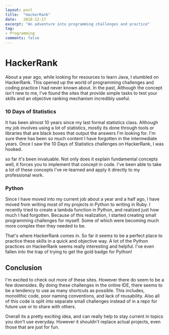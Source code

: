 ```yaml
---
layout: post
title:  "HackerRank"
date:   2018-12-17
excerpt: "An adventure into programming challenges and practice"
tag:
- Programming
comments: false
---
```


# HackerRank

About a year ago, while looking for resources to learn Java, I stumbled on HackerRank. This opened up the world of 
programming challenges and coding practice I had never known about. In the past, Although the concept isn't new to 
me, I've found the sites that provide simple tasks to test your skills and an objective ranking mechanism incredibly 
useful.

### 10 Days of Statistics

It has been almost 10 years since my last formal statistics class. Although my job involves using a lot of 
statistics, mostly its done through tools or libraries that are black boxes that output the answers I'm looking for. 
I'm sure there has been so much content I have forgotten in the intermediate years. Once I saw the 10 Days of 
Statistics challenges on HackerRank, I was hooked.

so far it's been invaluable. Not only does it explain fundamental concepts well, it forces you to implement that 
concept in code. I've been able to take a lot of these concepts I've re-learned and apply it directly to my 
professional work.

### Python

Since I have moved into my current job about a year and a half ago, I have moved from writing most of my projects in 
Python to writing in Ruby. I recently tried to create a lambda function in Python, and realized just how much I had 
forgotten. Because of this realization, I started creating small programming challenges for myself. Some of which 
were becoming much more complex then they needed to be.

That's where HackerRank comes in. So far it seems to be a perfect place to practice these skills in a quick and 
objective way. A lot of the Python practices on HackerRank seems really interesting and helpful. I've even fallen 
into the trap of trying to get the gold badge for Python!

## Conclusion

I'm excited to check out more of these sites. However there do seem to be a few downsides. By doing these challenges 
in the online IDE, there seems to be a tendency to use as many shortcuts as possible. This includes, monolithic code,
 poor naming conventions, and lack of reusability. Also all of this code is split into separate small challenges 
 instead of in a repo for future use or to share with others.
 
 Overall its a pretty exciting idea, and can really help to stay current in topics you don't use everyday. However it
  shouldn't replace actual projects, even those that are just for fun.

